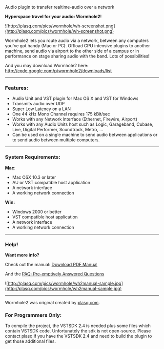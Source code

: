 Audio plugin to transfer realtime-audio over a network


**Hyperspace travel for your audio: Wormhole2!**

![http://plasq.com/pics/wormhole/wh-screenshot.png](http://plasq.com/pics/wormhole/wh-screenshot.png)

Wormhole2 lets you route audio via a network, between any computers you've got handy (Mac or PC). Offload CPU intensive plugins to another machine, send audio via airport to the other side of a campus or in performance on stage sharing audio with the band. Lots of possibilities!

And you may download Wormhole2 here: http://code.google.com/p/wormhole2/downloads/list


---


### Features: ###

  * Audio Unit and VST plugin for Mac OS X and VST for Windows
  * Transmits audio over UDP
  * Super Low Latency on a LAN
  * One 44 kHz Mono Channel requires 175 kBit/sec
  * Works with any Network Interface (Ethernet, Firewire, Airport)
  * Works with any Audio Units host such as Logic, Garageband, Cubase, Live, Digital Performer, Soundtrack, Metro, ...
  * Can be used on a single machine to send audio between applications or to send audio between multiple computers.



---



### System Requirements: ###

**Mac:**

  * Mac OSX 10.3 or later
  * AU or VST compatible host application
  * A network interface
  * A working network connection

**Win:**

  * Windows 2000 or better
  * VST compatible host application
  * A network interface
  * A working network connection



---


### Help! ###

**Want more info?**

Check out the manual: [Download PDF Manual](http://plasq.com/pics/wormhole/Wormhole2manual.pdf)

And the [PAQ: Pre-emptively Answered Questions](http://code.google.com/p/wormhole2/wiki/PAQ)

![http://plasq.com/pics/wormhole/wh2manual-sample.jpg](http://plasq.com/pics/wormhole/wh2manual-sample.jpg)



---


Wormhole2 was original created by [plasq.com](http://plasq.com).

### For Programmers Only: ###

To compile the project, the VSTSDK 2.4 is needed plus some files which contain VSTSDK code. Unfortunately the sdk is not open-source. Please contact plasq if you have the VSTSDK 2.4 and need to build the plugin to get those additional files.